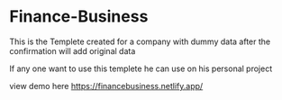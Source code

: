 # Finance-Business
This is the Templete created for a company with dummy data after the confirmation will add original data

If any one want to use this templete he can use on his personal project

view demo here https://financebusiness.netlify.app/
